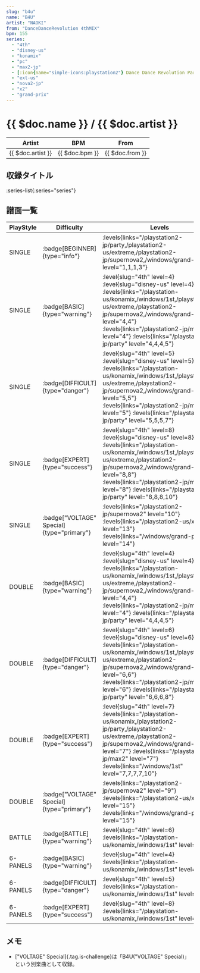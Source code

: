 ```yaml
---
slug: "b4u"
name: "B4U"
artist: "NAOKI"
from: "DanceDanceRevolution 4thMIX"
bpm: 155
series:
  - "4th"
  - "disney-us"
  - "konamix"
  - "pc"
  - "max2-jp"
  - [:icon{name="simple-icons:playstation2"} Dance Dance Revolution Party Collection :icon{name="flag:jp-4x3"}](/playstation2-jp/party)
  - "ext-us"
  - "nova2-jp"
  - "x2"
  - "grand-prix"
---
```


# {{ $doc.name }} / {{ $doc.artist }}

|Artist|BPM|From|
|------|---|----|
|{{ $doc.artist }}|{{ $doc.bpm }}|{{ $doc.from }}|

## 収録タイトル

:series-list{:series="series"}

## 譜面一覧

|PlayStyle|Difficulty|Levels|Notes|Movie|
|---------|----------|------|-----|-----|
|SINGLE| :badge[BEGINNER]{type="info"}| :levels{links="/playstation2-jp/party,/playstation2-us/extreme,/playstation2-jp/supernova2,/windows/grand-prix" level="1,1,1,3"}|104/0||
|SINGLE| :badge[BASIC]{type="warning"}|<div class="field is-grouped is-grouped-multiline"> :level{slug="4th" level=4} :level{slug="disney-us" level=4} :levels{links="/playstation-us/konamix,/windows/1st,/playstation2-us/extreme,/playstation2-jp/supernova2,/windows/grand-prix" level="4,4"} :levels{links="/playstation2-jp/max2" level="4"} :levels{links="/playstation2-jp/party" level="4,4,4,5"}</div>|188/0||
|SINGLE| :badge[DIFFICULT]{type="danger"}|<div class="field is-grouped is-grouped-multiline"> :level{slug="4th" level=5} :level{slug="disney-us" level=5} :levels{links="/playstation-us/konamix,/windows/1st,/playstation2-us/extreme,/playstation2-jp/supernova2,/windows/grand-prix" level="5,5"} :levels{links="/playstation2-jp/max2" level="5"} :levels{links="/playstation2-jp/party" level="5,5,5,7"}</div>|238/0||
|SINGLE| :badge[EXPERT]{type="success"}|<div class="field is-grouped is-grouped-multiline"> :level{slug="4th" level=8} :level{slug="disney-us" level=8} :levels{links="/playstation-us/konamix,/windows/1st,/playstation2-us/extreme,/playstation2-jp/supernova2,/windows/grand-prix" level="8,8"} :levels{links="/playstation2-jp/max2" level="8"} :levels{links="/playstation2-jp/party" level="8,8,8,10"}</div>|325/0||
|SINGLE| :badge["VOLTAGE" Special]{type="primary"}| :levels{links="/playstation2-jp/supernova2" level="10"} :levels{links="/playstation2-us/x2" level="13"}  :levels{links="/windows/grand-prix" level="14"}|367/0||
|DOUBLE| :badge[BASIC]{type="warning"}|<div class="field is-grouped is-grouped-multiline"> :level{slug="4th" level=4} :level{slug="disney-us" level=4} :levels{links="/playstation-us/konamix,/windows/1st,/playstation2-us/extreme,/playstation2-jp/supernova2,/windows/grand-prix" level="4,4"} :levels{links="/playstation2-jp/max2" level="4"} :levels{links="/playstation2-jp/party" level="4,4,4,5"}</div>|191/0||
|DOUBLE| :badge[DIFFICULT]{type="danger"}|<div class="field is-grouped is-grouped-multiline"> :level{slug="4th" level=6} :level{slug="disney-us" level=6} :levels{links="/playstation-us/konamix,/windows/1st,/playstation2-us/extreme,/playstation2-jp/supernova2,/windows/grand-prix" level="6,6"} :levels{links="/playstation2-jp/max2" level="6"} :levels{links="/playstation2-jp/party" level="6,6,6,8"}</div>|225/0||
|DOUBLE| :badge[EXPERT]{type="success"}|<div class="field is-grouped is-grouped-multiline"> :level{slug="4th" level=7} :levels{links="/playstation-us/konamix,/playstation2-jp/party,/playstation2-us/extreme,/playstation2-jp/supernova2,/windows/grand-prix" level="7"} :levels{links="/playstation2-jp/max2" level="7"} :levels{links="/windows/1st" level="7,7,7,7,10"}</div>|301/0||
|DOUBLE| :badge["VOLTAGE" Special]{type="primary"}| :levels{links="/playstation2-jp/supernova2" level="9"} :levels{links="/playstation2-us/x2" level="15"}  :levels{links="/windows/grand-prix" level="15"}|367/0||
|BATTLE| :badge[BATTLE]{type="warning"}|<div class="field is-grouped is-grouped-multiline"> :level{slug="4th" level=6} :levels{links="/playstation-us/konamix,/windows/1st" level="6,6"}</div>|||
|6-PANELS| :badge[BASIC]{type="warning"}|<div class="field is-grouped is-grouped-multiline"> :level{slug="4th" level=4} :levels{links="/playstation-us/konamix,/windows/1st" level="4,4"}</div>|191/0||
|6-PANELS| :badge[DIFFICULT]{type="danger"}|<div class="field is-grouped is-grouped-multiline"> :level{slug="4th" level=5} :levels{links="/playstation-us/konamix,/windows/1st" level="5,5"}</div>|225/0||
|6-PANELS| :badge[EXPERT]{type="success"}|<div class="field is-grouped is-grouped-multiline"> :level{slug="4th" level=8} :levels{links="/playstation-us/konamix,/windows/1st" level="8,8"}</div>|318/0||

## メモ

- ["VOLTAGE" Special]{.tag.is-challenge}は「B4U("VOLTAGE" Special)」という別楽曲として収録。
